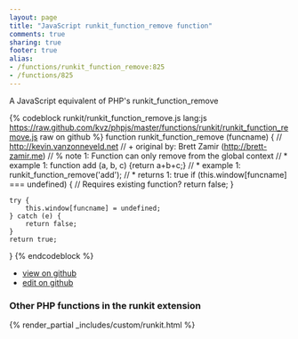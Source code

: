 ```yaml
---
layout: page
title: "JavaScript runkit_function_remove function"
comments: true
sharing: true
footer: true
alias:
- /functions/runkit_function_remove:825
- /functions/825
---
```

<!-- Generated by Rakefile:build -->
A JavaScript equivalent of PHP's runkit_function_remove

{% codeblock runkit/runkit_function_remove.js lang:js https://raw.github.com/kvz/phpjs/master/functions/runkit/runkit_function_remove.js raw on github %}
function runkit_function_remove (funcname) {
    // http://kevin.vanzonneveld.net
    // +   original by: Brett Zamir (http://brett-zamir.me)
    // %          note 1: Function can only remove from the global context
    // *     example 1: function add (a, b, c) {return a+b+c;}
    // *     example 1: runkit_function_remove('add');
    // *     returns 1: true
    if (this.window[funcname] === undefined) { // Requires existing function?
        return false;
    }

    try {
        this.window[funcname] = undefined;
    } catch (e) {
        return false;
    }
    return true;
}
{% endcodeblock %}

 - [view on github](https://github.com/kvz/phpjs/blob/master/functions/runkit/runkit_function_remove.js)
 - [edit on github](https://github.com/kvz/phpjs/edit/master/functions/runkit/runkit_function_remove.js)

### Other PHP functions in the runkit extension
{% render_partial _includes/custom/runkit.html %}
